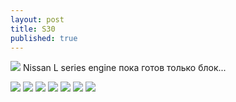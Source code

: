 ```yaml
---
layout: post
title: S30
published: true
---
```





<a href="{{site.baseurl}}/images/news/2020-06-11/1.jpg" target="_blank">![]({{site.baseurl}}/images/news/2020-06-11/1.jpg)</a>
Nissan L series engine пока готов только блок...

<a href="{{site.baseurl}}/images/news/2020-06-11/2.jpg" target="_blank">![]({{site.baseurl}}/images/news/2020-06-11/2.jpg)</a>
<a href="{{site.baseurl}}/images/news/2020-06-11/3.jpg" target="_blank">![]({{site.baseurl}}/images/news/2020-06-11/3.jpg)</a>
<a href="{{site.baseurl}}/images/news/2020-06-11/4.jpg" target="_blank">![]({{site.baseurl}}/images/news/2020-06-11/4.jpg)</a>
<a href="{{site.baseurl}}/images/news/2020-06-11/5.jpg" target="_blank">![]({{site.baseurl}}/images/news/2020-06-11/5.jpg)</a>
<a href="{{site.baseurl}}/images/news/2020-06-11/6.jpg" target="_blank">![]({{site.baseurl}}/images/news/2020-06-11/6.jpg)</a>
<a href="{{site.baseurl}}/images/news/2020-06-11/7.jpg" target="_blank">![]({{site.baseurl}}/images/news/2020-06-11/7.jpg)</a>
<a href="{{site.baseurl}}/images/news/2020-06-11/8.jpg" target="_blank">![]({{site.baseurl}}/images/news/2020-06-11/8.jpg)</a>

